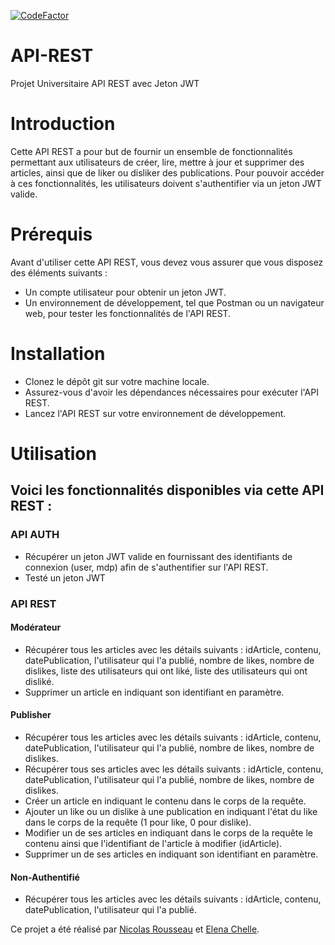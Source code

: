 [![CodeFactor](https://www.codefactor.io/repository/github/neikostream/api-rest/badge)](https://www.codefactor.io/repository/github/neikostream/api-rest)

# API-REST
Projet Universitaire API REST avec Jeton JWT


# Introduction
Cette API REST a pour but de fournir un ensemble de fonctionnalités permettant aux utilisateurs de créer, lire, mettre à jour et supprimer des articles, ainsi que de liker ou disliker des publications. Pour pouvoir accéder à ces fonctionnalités, les utilisateurs doivent s'authentifier via un jeton JWT valide.

# Prérequis
Avant d'utiliser cette API REST, vous devez vous assurer que vous disposez des éléments suivants :

- Un compte utilisateur pour obtenir un jeton JWT.
- Un environnement de développement, tel que Postman ou un navigateur web, pour tester les fonctionnalités de l'API REST.

# Installation
- Clonez le dépôt git sur votre machine locale.
- Assurez-vous d'avoir les dépendances nécessaires pour exécuter l'API REST.
- Lancez l'API REST sur votre environnement de développement.

# Utilisation

## Voici les fonctionnalités disponibles via cette API REST :

### API AUTH
- Récupérer un jeton JWT valide en fournissant des identifiants de connexion (user, mdp) afin de s'authentifier sur l'API REST.
- Testé un jeton JWT

### API REST
#### Modérateur
- Récupérer tous les articles avec les détails suivants : idArticle, contenu, datePublication, l'utilisateur qui l'a publié, nombre de likes, nombre de dislikes, liste des utilisateurs qui ont liké, liste des utilisateurs qui ont disliké.
- Supprimer un article en indiquant son identifiant en paramètre.
#### Publisher
- Récupérer tous les articles avec les détails suivants : idArticle, contenu, datePublication, l'utilisateur qui l'a publié, nombre de likes, nombre de dislikes.
- Récupérer tous ses articles avec les détails suivants : idArticle, contenu, datePublication, l'utilisateur qui l'a publié, nombre de likes, nombre de dislikes.
- Créer un article en indiquant le contenu dans le corps de la requête.
- Ajouter un like ou un dislike à une publication en indiquant l'état du like dans le corps de la requête (1 pour like, 0 pour dislike).
- Modifier un de ses articles en indiquant dans le corps de la requête le contenu ainsi que l'identifiant de l'article à modifier (idArticle).
- Supprimer un de ses articles en indiquant son identifiant en paramètre.
#### Non-Authentifié
- Récupérer tous les articles avec les détails suivants : idArticle, contenu, datePublication, l'utilisateur qui l'a publié.




Ce projet a été réalisé par [Nicolas Rousseau](https://github.com/NeikoStream) et [Elena Chelle](https://github.com/siiimba31).
